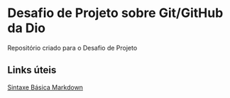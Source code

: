 # Desafio de Projeto sobre Git/GitHub da Dio
Repositório criado para o Desafio de Projeto

## Links úteis
[Sintaxe Básica Markdown](https://www.markdownguide.org/basic-syntax)

